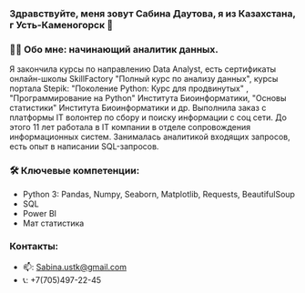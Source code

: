 ### Здравствуйте, меня зовут Сабина Даутова, я из Казахстана, г Усть-Каменогорск 👋

<!--
**SabinaDDD/SabinaDDD** is a ✨ _special_ ✨ repository because its `README.md` (this file) appears on your GitHub profile.

Here are some ideas to get you started:

- 🔭 I’m currently working on ...
- 🌱 I’m currently learning ...
- 👯 I’m looking to collaborate on ...
- 🤔 I’m looking for help with ...
- 💬 Ask me about ...
- 📫 How to reach me: ...
- 😄 Pronouns: ...
- ⚡ Fun fact: ...
-->
### :woman_technologist: Обо мне: начинающий аналитик данных.
Я закончила курсы по направлению Data Analyst, есть сертификаты онлайн-школы SkillFactory "Полный курс по анализу данных", курсы портала Stepik: "Поколение Python: Курс для продвинутых" , "Программирование на Python" Института Биоинформатики, "Основы статистики" Института Биоинформатики и др. Выполнила заказ с платформы IT волонтер по сбору и поиску информации с соц сети. До этого 11 лет работала в IT компании в отделе сопровождения информационных систем. Занималась аналитикой входящих запросов, есть опыт в написании SQL-запросов.

### :hammer_and_wrench: Ключевые компетенции:
- Python 3: Pandas, Numpy, Seaborn, Matplotlib, Requests, BeautifulSoup
- SQL
- Power BI
- Мат статистика 
### Контакты:
- 📫: Sabina.ustk@gmail.com
- 📞: +7(705)497-22-45
